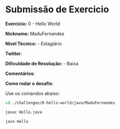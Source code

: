 # Submissão de Exercicio

**Exercicio:** 0 - Hello World

**Nickname:** MaduFernandes

**Nível Técnico:** - Estagiário

**Twitter**:

**Dificuldade de Resolução:** - Baixa

**Comentários:**

**Como rodar o desafio**:

Use os comandos abaixo:

```bash
cd ./challenges/0-hello-world/java/MaduFernandes
```

```bash
javac Hello.java
```

```bash
java Hello
```